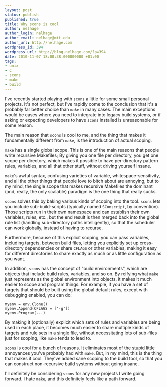 ```yaml
---
layout: post
status: publish
published: true
title: Why scons is cool
author: nelhage
author_login: nelhage
author_email: nelhage@mit.edu
author_url: http://nelhage.com
wordpress_id: 394
wordpress_url: http://blog.nelhage.com/?p=394
date: 2010-11-07 18:00:38.000000000 +01:00
tags:
- unix
- C
- scons
- make
- build
---
```

I've recently started playing with `scons` a little for some small
personal projects. It's not perfect, but I've rapidly come to the
conclusion that it's a probably far better choice than `make` in many
cases. The main exceptions would be cases where you need to integrate
into legacy build systems, or if asking or expecting developers to
have `scons` installed is unreasonable for some reason.

The main reason that `scons` is cool to me, and the thing that makes
it fundamentally different from `make`, is the introduction of actual
scoping.

`make` has a single global scope. This is one of the main reasons that
people write recursive Makefiles; By giving you one file per
directory, you get one scope per directory, which makes it possible to
have per-directory pattern rules, variables, and all that other stuff,
without driving yourself insane.

`make`'s awful syntax, confusing varieties of variable,
whitespace-sensitivity, and all the other things that people love to
bitch about are annoying, but to my mind, the single scope that makes
recursive Makefiles the dominant (and, really, the only scalable)
paradigm is the one thing that really sucks.


`scons` solves this by baking various kinds of scoping into the
tool. `scons` lets you include sub-build-scripts (typically named
`SConscript`, by convention). Those scripts run in their own namespace
and can establish their own variables, rules, etc., but the end result
is then merged back into the global rule list (handling sub-directory
paths intelligently), so that the scheduler can work globally, instead
of having to recurse.

Furthermore, because of this explicit scoping, you can pass variables,
including targets, between build files, letting you explicitly set up
cross-directory dependencies or share `CFLAGS` or other variables,
making it easy for different directories to share exactly as much or
as little configuration as you want.

In addition, `scons` has the concept of "build environments", which
are objects that include build rules, variables, and so on. By
reifying what `make` just represents as the global environment into
objects, it makes it much easier to scope and program things. For
example, if you have a set of targets that should be built using the
global default rules, except with debugging enabled, you can do:

    myenv = env.Clone()
    myenv.Append(CFLAGS = ['-g'])
    myenv.Program(...)

By making it (optionally) explicit which sets of rules and variables
are being used in each place, it becomes much easier to share multiple
kinds of targets and rule sets in a single file, without necessitating
lots of sub-files just for scoping, like `make` tends to lead to.

`scons` is cool for a bunch of reasons. It eliminates most of the
stupid little annoyances you've probably had with `make`. But, in my
mind, this is the thing that makes it cool. They've added sane scoping
to the build tool, so that you can construct non-recursive build
systems without going insane.

I'll definitely be considering `scons` for any new projects I write going
forward. I hate `make`, and this definitely feels like a path forward.
